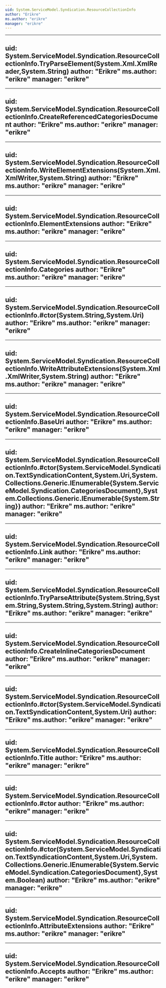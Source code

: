 ```yaml
---
uid: System.ServiceModel.Syndication.ResourceCollectionInfo
author: "Erikre"
ms.author: "erikre"
manager: "erikre"
---
```


---
uid: System.ServiceModel.Syndication.ResourceCollectionInfo.TryParseElement(System.Xml.XmlReader,System.String)
author: "Erikre"
ms.author: "erikre"
manager: "erikre"
---

---
uid: System.ServiceModel.Syndication.ResourceCollectionInfo.CreateReferencedCategoriesDocument
author: "Erikre"
ms.author: "erikre"
manager: "erikre"
---

---
uid: System.ServiceModel.Syndication.ResourceCollectionInfo.WriteElementExtensions(System.Xml.XmlWriter,System.String)
author: "Erikre"
ms.author: "erikre"
manager: "erikre"
---

---
uid: System.ServiceModel.Syndication.ResourceCollectionInfo.ElementExtensions
author: "Erikre"
ms.author: "erikre"
manager: "erikre"
---

---
uid: System.ServiceModel.Syndication.ResourceCollectionInfo.Categories
author: "Erikre"
ms.author: "erikre"
manager: "erikre"
---

---
uid: System.ServiceModel.Syndication.ResourceCollectionInfo.#ctor(System.String,System.Uri)
author: "Erikre"
ms.author: "erikre"
manager: "erikre"
---

---
uid: System.ServiceModel.Syndication.ResourceCollectionInfo.WriteAttributeExtensions(System.Xml.XmlWriter,System.String)
author: "Erikre"
ms.author: "erikre"
manager: "erikre"
---

---
uid: System.ServiceModel.Syndication.ResourceCollectionInfo.BaseUri
author: "Erikre"
ms.author: "erikre"
manager: "erikre"
---

---
uid: System.ServiceModel.Syndication.ResourceCollectionInfo.#ctor(System.ServiceModel.Syndication.TextSyndicationContent,System.Uri,System.Collections.Generic.IEnumerable{System.ServiceModel.Syndication.CategoriesDocument},System.Collections.Generic.IEnumerable{System.String})
author: "Erikre"
ms.author: "erikre"
manager: "erikre"
---

---
uid: System.ServiceModel.Syndication.ResourceCollectionInfo.Link
author: "Erikre"
ms.author: "erikre"
manager: "erikre"
---

---
uid: System.ServiceModel.Syndication.ResourceCollectionInfo.TryParseAttribute(System.String,System.String,System.String,System.String)
author: "Erikre"
ms.author: "erikre"
manager: "erikre"
---

---
uid: System.ServiceModel.Syndication.ResourceCollectionInfo.CreateInlineCategoriesDocument
author: "Erikre"
ms.author: "erikre"
manager: "erikre"
---

---
uid: System.ServiceModel.Syndication.ResourceCollectionInfo.#ctor(System.ServiceModel.Syndication.TextSyndicationContent,System.Uri)
author: "Erikre"
ms.author: "erikre"
manager: "erikre"
---

---
uid: System.ServiceModel.Syndication.ResourceCollectionInfo.Title
author: "Erikre"
ms.author: "erikre"
manager: "erikre"
---

---
uid: System.ServiceModel.Syndication.ResourceCollectionInfo.#ctor
author: "Erikre"
ms.author: "erikre"
manager: "erikre"
---

---
uid: System.ServiceModel.Syndication.ResourceCollectionInfo.#ctor(System.ServiceModel.Syndication.TextSyndicationContent,System.Uri,System.Collections.Generic.IEnumerable{System.ServiceModel.Syndication.CategoriesDocument},System.Boolean)
author: "Erikre"
ms.author: "erikre"
manager: "erikre"
---

---
uid: System.ServiceModel.Syndication.ResourceCollectionInfo.AttributeExtensions
author: "Erikre"
ms.author: "erikre"
manager: "erikre"
---

---
uid: System.ServiceModel.Syndication.ResourceCollectionInfo.Accepts
author: "Erikre"
ms.author: "erikre"
manager: "erikre"
---
